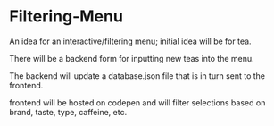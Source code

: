 # Filtering-Menu

An idea for an interactive/filtering menu; initial idea will be for tea.

There will be a backend form for inputting new teas into the menu.

The backend will update a database.json file that is in turn sent to the frontend.

frontend will be hosted on codepen and will filter selections based on brand, taste, type, caffeine, etc.

